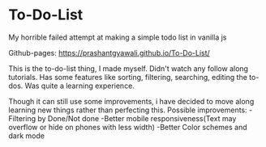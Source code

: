 # To-Do-List
My horrible failed attempt at making a simple todo list in vanilla js

Github-pages: https://prashantgyawali.github.io/To-Do-List/

This is the to-do-list thing, I made myself. Didn't watch any follow along tutorials. Has some features like sorting, filtering, searching, editing the to-dos.
Was quite a learning experience.

Though it can still use some improvements, i have decided to move along learning new things rather than perfecting this.
Possible improvements:
-Filtering by Done/Not done
-Better mobile responsiveness(Text may overflow or hide on phones with less width)
-Better Color schemes and dark mode
